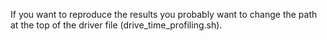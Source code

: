 If you want to reproduce the results you probably want to change the path at the top of the driver file (drive_time_profiling.sh).
